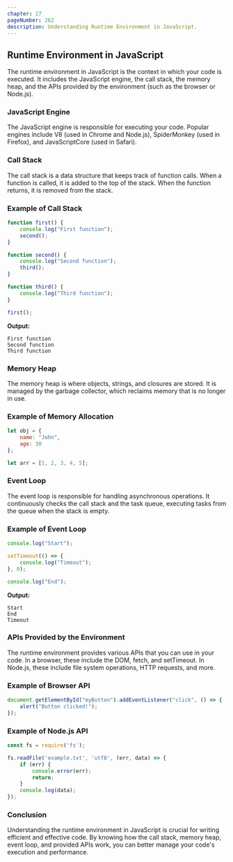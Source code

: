 ```yaml
---
chapter: 27
pageNumber: 262
description: Understanding Runtime Environment in JavaScript.
---
```


## Runtime Environment in JavaScript

The runtime environment in JavaScript is the context in which your code is executed. It includes the JavaScript engine, the call stack, the memory heap, and the APIs provided by the environment (such as the browser or Node.js).

### JavaScript Engine

The JavaScript engine is responsible for executing your code. Popular engines include V8 (used in Chrome and Node.js), SpiderMonkey (used in Firefox), and JavaScriptCore (used in Safari).

### Call Stack

The call stack is a data structure that keeps track of function calls. When a function is called, it is added to the top of the stack. When the function returns, it is removed from the stack.

### Example of Call Stack

```javascript
function first() {
    console.log("First function");
    second();
}

function second() {
    console.log("Second function");
    third();
}

function third() {
    console.log("Third function");
}

first();
```

**Output:**
```
First function
Second function
Third function
```

### Memory Heap

The memory heap is where objects, strings, and closures are stored. It is managed by the garbage collector, which reclaims memory that is no longer in use.

### Example of Memory Allocation

```javascript
let obj = {
    name: "John",
    age: 30
};

let arr = [1, 2, 3, 4, 5];
```

### Event Loop

The event loop is responsible for handling asynchronous operations. It continuously checks the call stack and the task queue, executing tasks from the queue when the stack is empty.

### Example of Event Loop

```javascript
console.log("Start");

setTimeout(() => {
    console.log("Timeout");
}, 0);

console.log("End");
```

**Output:**
```
Start
End
Timeout
```

### APIs Provided by the Environment

The runtime environment provides various APIs that you can use in your code. In a browser, these include the DOM, fetch, and setTimeout. In Node.js, these include file system operations, HTTP requests, and more.

### Example of Browser API

```javascript
document.getElementById("myButton").addEventListener("click", () => {
    alert("Button clicked!");
});
```

### Example of Node.js API

```javascript
const fs = require('fs');

fs.readFile('example.txt', 'utf8', (err, data) => {
    if (err) {
        console.error(err);
        return;
    }
    console.log(data);
});
```

### Conclusion

Understanding the runtime environment in JavaScript is crucial for writing efficient and effective code. By knowing how the call stack, memory heap, event loop, and provided APIs work, you can better manage your code's execution and performance.